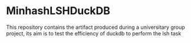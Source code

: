 # MinhashLSHDuckDB
This repository contains the artifact produced during a universitary group project, its aim is to test the efficiency of duckdb to perform the lsh task
